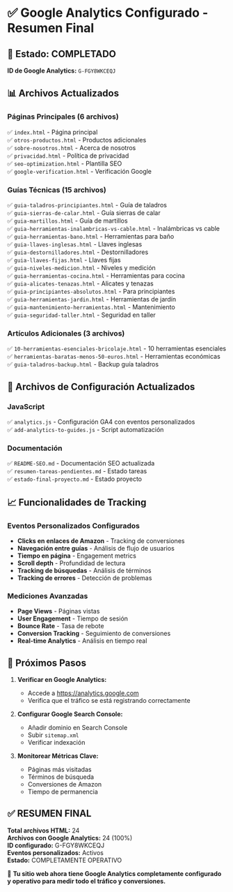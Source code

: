 # ✅ Google Analytics Configurado - Resumen Final

## 🎯 Estado: COMPLETADO

**ID de Google Analytics:** `G-FGY8WKCEQJ`

## 📊 Archivos Actualizados

### Páginas Principales (6 archivos)
✅ `index.html` - Página principal  
✅ `otros-productos.html` - Productos adicionales  
✅ `sobre-nosotros.html` - Acerca de nosotros  
✅ `privacidad.html` - Política de privacidad  
✅ `seo-optimization.html` - Plantilla SEO  
✅ `google-verification.html` - Verificación Google  

### Guías Técnicas (15 archivos)
✅ `guia-taladros-principiantes.html` - Guía de taladros  
✅ `guia-sierras-de-calar.html` - Guía sierras de calar  
✅ `guia-martillos.html` - Guía de martillos  
✅ `guia-herramientas-inalambricas-vs-cable.html` - Inalámbricas vs cable  
✅ `guia-herramientas-bano.html` - Herramientas para baño  
✅ `guia-llaves-inglesas.html` - Llaves inglesas  
✅ `guia-destornilladores.html` - Destornilladores  
✅ `guia-llaves-fijas.html` - Llaves fijas  
✅ `guia-niveles-medicion.html` - Niveles y medición  
✅ `guia-herramientas-cocina.html` - Herramientas para cocina  
✅ `guia-alicates-tenazas.html` - Alicates y tenazas  
✅ `guia-principiantes-absolutos.html` - Para principiantes  
✅ `guia-herramientas-jardin.html` - Herramientas de jardín  
✅ `guia-mantenimiento-herramientas.html` - Mantenimiento  
✅ `guia-seguridad-taller.html` - Seguridad en taller  

### Artículos Adicionales (3 archivos)
✅ `10-herramientas-esenciales-bricolaje.html` - 10 herramientas esenciales  
✅ `herramientas-baratas-menos-50-euros.html` - Herramientas económicas  
✅ `guia-taladros-backup.html` - Backup guía taladros  

## 🔧 Archivos de Configuración Actualizados

### JavaScript
✅ `analytics.js` - Configuración GA4 con eventos personalizados  
✅ `add-analytics-to-guides.js` - Script automatización  

### Documentación
✅ `README-SEO.md` - Documentación SEO actualizada  
✅ `resumen-tareas-pendientes.md` - Estado tareas  
✅ `estado-final-proyecto.md` - Estado proyecto  

## 📈 Funcionalidades de Tracking

### Eventos Personalizados Configurados
- **Clicks en enlaces de Amazon** - Tracking de conversiones
- **Navegación entre guías** - Análisis de flujo de usuarios
- **Tiempo en página** - Engagement metrics
- **Scroll depth** - Profundidad de lectura
- **Tracking de búsquedas** - Análisis de términos
- **Tracking de errores** - Detección de problemas

### Mediciones Avanzadas
- **Page Views** - Páginas vistas
- **User Engagement** - Tiempo de sesión
- **Bounce Rate** - Tasa de rebote
- **Conversion Tracking** - Seguimiento de conversiones
- **Real-time Analytics** - Análisis en tiempo real

## 🚀 Próximos Pasos

1. **Verificar en Google Analytics:**
   - Accede a https://analytics.google.com
   - Verifica que el tráfico se está registrando correctamente

2. **Configurar Google Search Console:**
   - Añadir dominio en Search Console
   - Subir `sitemap.xml`
   - Verificar indexación

3. **Monitorear Métricas Clave:**
   - Páginas más visitadas
   - Términos de búsqueda
   - Conversiones de Amazon
   - Tiempo de permanencia

## ✅ RESUMEN FINAL

**Total archivos HTML:** 24  
**Archivos con Google Analytics:** 24 (100%)  
**ID configurado:** G-FGY8WKCEQJ  
**Eventos personalizados:** Activos  
**Estado:** COMPLETAMENTE OPERATIVO  

🎉 **Tu sitio web ahora tiene Google Analytics completamente configurado y operativo para medir todo el tráfico y conversiones.** 